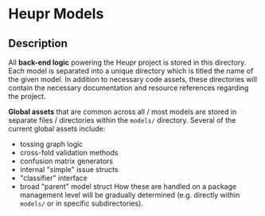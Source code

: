 # Heupr Models

## Description

All **back-end logic** powering the Heupr project is stored in
this directory. Each model is separated into a unique directory which is titled
the name of the given model. In addition to necessary code assets, these
directories will contain the necessary documentation and resource references
regarding the project.  

**Global assets** that are common across all / most models are stored in
separate files / directories  within the `models/` directory. Several of the
current global assets include:
- tossing graph logic
- cross-fold validation methods
- confusion matrix generators
- internal "simple" issue structs
- "classifier" interface
- broad "parent" model struct
How these are handled on a package management level will be gradually
determined (e.g. directly within `models/` or in specific subdirectories).  
